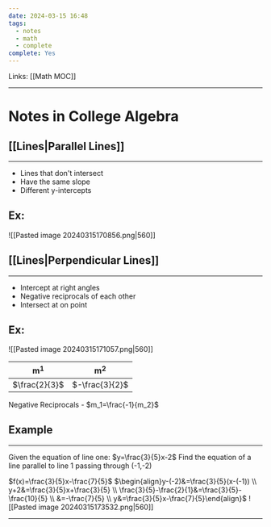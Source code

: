 ```yaml
---
date: 2024-03-15 16:48
tags:
  - notes
  - math
  - complete
complete: Yes
---
```

Links: [[Math MOC]]

---
# Notes in College Algebra

## [[Lines|Parallel Lines]]
---
- Lines that don't intersect
- Have the same slope
- Different y-intercepts

## Ex:
![[Pasted image 20240315170856.png|560]]

## [[Lines|Perpendicular Lines]]
---
- Intercept at right angles
- Negative reciprocals of each other
- Intersect at on point

## Ex:
![[Pasted image 20240315171057.png|560]]

|     m$^1$     |     m$^2$      |
| :-----------: | :------------: |
| $\frac{2}{3}$ | $-\frac{3}{2}$ |
Negative Reciprocals - $m_1=\frac{-1}{m_2}$

## Example
---
Given the equation of line one: $y=\frac{3}{5}x-2$
Find the equation of a line parallel to line 1 passing through (-1,-2)

$f(x)=\frac{3}{5}x-\frac{7}{5}$
$\begin{align}y-(-2)&=\frac{3}{5}(x-(-1)) \\ y+2&=\frac{3}{5}x+\frac{3}{5} \\ \frac{3}{5}-\frac{2}{1}&=\frac{3}{5}-\frac{10}{5} \\ &=-\frac{7}{5} \\ y&=\frac{3}{5}x-\frac{7}{5}\end{align}$
![[Pasted image 20240315173532.png|560]]

---
